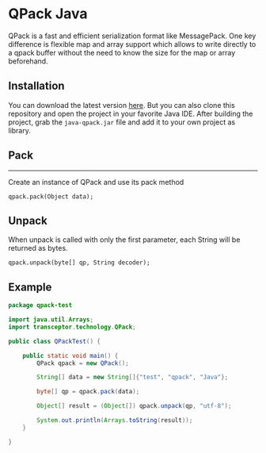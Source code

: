 # QPack Java

QPack is a fast and efficient serialization format like MessagePack. One key difference is flexible map and array support which allows to write directly to a qpack buffer without the need to know the size for the map or array beforehand.


## Installation

You can download the latest version [here](https://github.com/transceptor-technology/java-qpack/releases/latest). But you can also clone this repository and open the project in your favorite Java IDE. After building the project, grab the ```java-qpack.jar``` file and add it to your own project as library.

## Pack
----

Create an instance of QPack and use its pack method

```qpack.pack(Object data);```

## Unpack

When unpack is called with only the first parameter, each String will be returned as bytes.

```qpack.unpack(byte[] qp, String decoder);```

## Example

```java
package qpack-test

import java.util.Arrays;
import transceptor.technology.QPack;

public class QPackTest() {

    public static void main() {
        QPack qpack = new QPack();

        String[] data = new String[]{"test", "qpack", "Java"};

        byte[] qp = qpack.pack(data);

        Object[] result = (Object[]) qpack.unpack(qp, "utf-8");

        System.out.println(Arrays.toString(result));
    }

}
```
